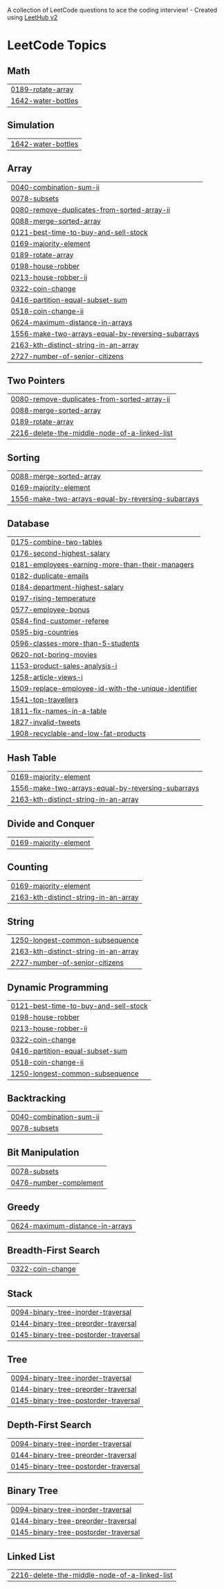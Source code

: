 A collection of LeetCode questions to ace the coding interview! - Created using [LeetHub v2](https://github.com/arunbhardwaj/LeetHub-2.0)
<!---LeetCode Topics Start-->
# LeetCode Topics
## Math
|  |
| ------- |
| [0189-rotate-array](https://github.com/MasudParvez35/LeetCode-X-GFG/tree/master/0189-rotate-array) |
| [1642-water-bottles](https://github.com/MasudParvez35/LeetCode-X-GFG/tree/master/1642-water-bottles) |
## Simulation
|  |
| ------- |
| [1642-water-bottles](https://github.com/MasudParvez35/LeetCode-X-GFG/tree/master/1642-water-bottles) |
## Array
|  |
| ------- |
| [0040-combination-sum-ii](https://github.com/MasudParvez35/LeetCode-X-GFG/tree/master/0040-combination-sum-ii) |
| [0078-subsets](https://github.com/MasudParvez35/LeetCode-X-GFG/tree/master/0078-subsets) |
| [0080-remove-duplicates-from-sorted-array-ii](https://github.com/MasudParvez35/LeetCode-X-GFG/tree/master/0080-remove-duplicates-from-sorted-array-ii) |
| [0088-merge-sorted-array](https://github.com/MasudParvez35/LeetCode-X-GFG/tree/master/0088-merge-sorted-array) |
| [0121-best-time-to-buy-and-sell-stock](https://github.com/MasudParvez35/LeetCode-X-GFG/tree/master/0121-best-time-to-buy-and-sell-stock) |
| [0169-majority-element](https://github.com/MasudParvez35/LeetCode-X-GFG/tree/master/0169-majority-element) |
| [0189-rotate-array](https://github.com/MasudParvez35/LeetCode-X-GFG/tree/master/0189-rotate-array) |
| [0198-house-robber](https://github.com/MasudParvez35/LeetCode-X-GFG/tree/master/0198-house-robber) |
| [0213-house-robber-ii](https://github.com/MasudParvez35/LeetCode-X-GFG/tree/master/0213-house-robber-ii) |
| [0322-coin-change](https://github.com/MasudParvez35/LeetCode-X-GFG/tree/master/0322-coin-change) |
| [0416-partition-equal-subset-sum](https://github.com/MasudParvez35/LeetCode-X-GFG/tree/master/0416-partition-equal-subset-sum) |
| [0518-coin-change-ii](https://github.com/MasudParvez35/LeetCode-X-GFG/tree/master/0518-coin-change-ii) |
| [0624-maximum-distance-in-arrays](https://github.com/MasudParvez35/LeetCode-X-GFG/tree/master/0624-maximum-distance-in-arrays) |
| [1556-make-two-arrays-equal-by-reversing-subarrays](https://github.com/MasudParvez35/LeetCode-X-GFG/tree/master/1556-make-two-arrays-equal-by-reversing-subarrays) |
| [2163-kth-distinct-string-in-an-array](https://github.com/MasudParvez35/LeetCode-X-GFG/tree/master/2163-kth-distinct-string-in-an-array) |
| [2727-number-of-senior-citizens](https://github.com/MasudParvez35/LeetCode-X-GFG/tree/master/2727-number-of-senior-citizens) |
## Two Pointers
|  |
| ------- |
| [0080-remove-duplicates-from-sorted-array-ii](https://github.com/MasudParvez35/LeetCode-X-GFG/tree/master/0080-remove-duplicates-from-sorted-array-ii) |
| [0088-merge-sorted-array](https://github.com/MasudParvez35/LeetCode-X-GFG/tree/master/0088-merge-sorted-array) |
| [0189-rotate-array](https://github.com/MasudParvez35/LeetCode-X-GFG/tree/master/0189-rotate-array) |
| [2216-delete-the-middle-node-of-a-linked-list](https://github.com/MasudParvez35/LeetCode-X-GFG/tree/master/2216-delete-the-middle-node-of-a-linked-list) |
## Sorting
|  |
| ------- |
| [0088-merge-sorted-array](https://github.com/MasudParvez35/LeetCode-X-GFG/tree/master/0088-merge-sorted-array) |
| [0169-majority-element](https://github.com/MasudParvez35/LeetCode-X-GFG/tree/master/0169-majority-element) |
| [1556-make-two-arrays-equal-by-reversing-subarrays](https://github.com/MasudParvez35/LeetCode-X-GFG/tree/master/1556-make-two-arrays-equal-by-reversing-subarrays) |
## Database
|  |
| ------- |
| [0175-combine-two-tables](https://github.com/MasudParvez35/LeetCode-X-GFG/tree/master/0175-combine-two-tables) |
| [0176-second-highest-salary](https://github.com/MasudParvez35/LeetCode-X-GFG/tree/master/0176-second-highest-salary) |
| [0181-employees-earning-more-than-their-managers](https://github.com/MasudParvez35/LeetCode-X-GFG/tree/master/0181-employees-earning-more-than-their-managers) |
| [0182-duplicate-emails](https://github.com/MasudParvez35/LeetCode-X-GFG/tree/master/0182-duplicate-emails) |
| [0184-department-highest-salary](https://github.com/MasudParvez35/LeetCode-X-GFG/tree/master/0184-department-highest-salary) |
| [0197-rising-temperature](https://github.com/MasudParvez35/LeetCode-X-GFG/tree/master/0197-rising-temperature) |
| [0577-employee-bonus](https://github.com/MasudParvez35/LeetCode-X-GFG/tree/master/0577-employee-bonus) |
| [0584-find-customer-referee](https://github.com/MasudParvez35/LeetCode-X-GFG/tree/master/0584-find-customer-referee) |
| [0595-big-countries](https://github.com/MasudParvez35/LeetCode-X-GFG/tree/master/0595-big-countries) |
| [0596-classes-more-than-5-students](https://github.com/MasudParvez35/LeetCode-X-GFG/tree/master/0596-classes-more-than-5-students) |
| [0620-not-boring-movies](https://github.com/MasudParvez35/LeetCode-X-GFG/tree/master/0620-not-boring-movies) |
| [1153-product-sales-analysis-i](https://github.com/MasudParvez35/LeetCode-X-GFG/tree/master/1153-product-sales-analysis-i) |
| [1258-article-views-i](https://github.com/MasudParvez35/LeetCode-X-GFG/tree/master/1258-article-views-i) |
| [1509-replace-employee-id-with-the-unique-identifier](https://github.com/MasudParvez35/LeetCode-X-GFG/tree/master/1509-replace-employee-id-with-the-unique-identifier) |
| [1541-top-travellers](https://github.com/MasudParvez35/LeetCode-X-GFG/tree/master/1541-top-travellers) |
| [1811-fix-names-in-a-table](https://github.com/MasudParvez35/LeetCode-X-GFG/tree/master/1811-fix-names-in-a-table) |
| [1827-invalid-tweets](https://github.com/MasudParvez35/LeetCode-X-GFG/tree/master/1827-invalid-tweets) |
| [1908-recyclable-and-low-fat-products](https://github.com/MasudParvez35/LeetCode-X-GFG/tree/master/1908-recyclable-and-low-fat-products) |
## Hash Table
|  |
| ------- |
| [0169-majority-element](https://github.com/MasudParvez35/LeetCode-X-GFG/tree/master/0169-majority-element) |
| [1556-make-two-arrays-equal-by-reversing-subarrays](https://github.com/MasudParvez35/LeetCode-X-GFG/tree/master/1556-make-two-arrays-equal-by-reversing-subarrays) |
| [2163-kth-distinct-string-in-an-array](https://github.com/MasudParvez35/LeetCode-X-GFG/tree/master/2163-kth-distinct-string-in-an-array) |
## Divide and Conquer
|  |
| ------- |
| [0169-majority-element](https://github.com/MasudParvez35/LeetCode-X-GFG/tree/master/0169-majority-element) |
## Counting
|  |
| ------- |
| [0169-majority-element](https://github.com/MasudParvez35/LeetCode-X-GFG/tree/master/0169-majority-element) |
| [2163-kth-distinct-string-in-an-array](https://github.com/MasudParvez35/LeetCode-X-GFG/tree/master/2163-kth-distinct-string-in-an-array) |
## String
|  |
| ------- |
| [1250-longest-common-subsequence](https://github.com/MasudParvez35/LeetCode-X-GFG/tree/master/1250-longest-common-subsequence) |
| [2163-kth-distinct-string-in-an-array](https://github.com/MasudParvez35/LeetCode-X-GFG/tree/master/2163-kth-distinct-string-in-an-array) |
| [2727-number-of-senior-citizens](https://github.com/MasudParvez35/LeetCode-X-GFG/tree/master/2727-number-of-senior-citizens) |
## Dynamic Programming
|  |
| ------- |
| [0121-best-time-to-buy-and-sell-stock](https://github.com/MasudParvez35/LeetCode-X-GFG/tree/master/0121-best-time-to-buy-and-sell-stock) |
| [0198-house-robber](https://github.com/MasudParvez35/LeetCode-X-GFG/tree/master/0198-house-robber) |
| [0213-house-robber-ii](https://github.com/MasudParvez35/LeetCode-X-GFG/tree/master/0213-house-robber-ii) |
| [0322-coin-change](https://github.com/MasudParvez35/LeetCode-X-GFG/tree/master/0322-coin-change) |
| [0416-partition-equal-subset-sum](https://github.com/MasudParvez35/LeetCode-X-GFG/tree/master/0416-partition-equal-subset-sum) |
| [0518-coin-change-ii](https://github.com/MasudParvez35/LeetCode-X-GFG/tree/master/0518-coin-change-ii) |
| [1250-longest-common-subsequence](https://github.com/MasudParvez35/LeetCode-X-GFG/tree/master/1250-longest-common-subsequence) |
## Backtracking
|  |
| ------- |
| [0040-combination-sum-ii](https://github.com/MasudParvez35/LeetCode-X-GFG/tree/master/0040-combination-sum-ii) |
| [0078-subsets](https://github.com/MasudParvez35/LeetCode-X-GFG/tree/master/0078-subsets) |
## Bit Manipulation
|  |
| ------- |
| [0078-subsets](https://github.com/MasudParvez35/LeetCode-X-GFG/tree/master/0078-subsets) |
| [0476-number-complement](https://github.com/MasudParvez35/LeetCode-X-GFG/tree/master/0476-number-complement) |
## Greedy
|  |
| ------- |
| [0624-maximum-distance-in-arrays](https://github.com/MasudParvez35/LeetCode-X-GFG/tree/master/0624-maximum-distance-in-arrays) |
## Breadth-First Search
|  |
| ------- |
| [0322-coin-change](https://github.com/MasudParvez35/LeetCode-X-GFG/tree/master/0322-coin-change) |
## Stack
|  |
| ------- |
| [0094-binary-tree-inorder-traversal](https://github.com/MasudParvez35/LeetCode-X-GFG/tree/master/0094-binary-tree-inorder-traversal) |
| [0144-binary-tree-preorder-traversal](https://github.com/MasudParvez35/LeetCode-X-GFG/tree/master/0144-binary-tree-preorder-traversal) |
| [0145-binary-tree-postorder-traversal](https://github.com/MasudParvez35/LeetCode-X-GFG/tree/master/0145-binary-tree-postorder-traversal) |
## Tree
|  |
| ------- |
| [0094-binary-tree-inorder-traversal](https://github.com/MasudParvez35/LeetCode-X-GFG/tree/master/0094-binary-tree-inorder-traversal) |
| [0144-binary-tree-preorder-traversal](https://github.com/MasudParvez35/LeetCode-X-GFG/tree/master/0144-binary-tree-preorder-traversal) |
| [0145-binary-tree-postorder-traversal](https://github.com/MasudParvez35/LeetCode-X-GFG/tree/master/0145-binary-tree-postorder-traversal) |
## Depth-First Search
|  |
| ------- |
| [0094-binary-tree-inorder-traversal](https://github.com/MasudParvez35/LeetCode-X-GFG/tree/master/0094-binary-tree-inorder-traversal) |
| [0144-binary-tree-preorder-traversal](https://github.com/MasudParvez35/LeetCode-X-GFG/tree/master/0144-binary-tree-preorder-traversal) |
| [0145-binary-tree-postorder-traversal](https://github.com/MasudParvez35/LeetCode-X-GFG/tree/master/0145-binary-tree-postorder-traversal) |
## Binary Tree
|  |
| ------- |
| [0094-binary-tree-inorder-traversal](https://github.com/MasudParvez35/LeetCode-X-GFG/tree/master/0094-binary-tree-inorder-traversal) |
| [0144-binary-tree-preorder-traversal](https://github.com/MasudParvez35/LeetCode-X-GFG/tree/master/0144-binary-tree-preorder-traversal) |
| [0145-binary-tree-postorder-traversal](https://github.com/MasudParvez35/LeetCode-X-GFG/tree/master/0145-binary-tree-postorder-traversal) |
## Linked List
|  |
| ------- |
| [2216-delete-the-middle-node-of-a-linked-list](https://github.com/MasudParvez35/LeetCode-X-GFG/tree/master/2216-delete-the-middle-node-of-a-linked-list) |
<!---LeetCode Topics End-->